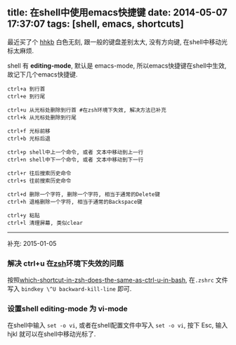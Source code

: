 title: 在shell中使用emacs快捷键
date: 2014-05-07 17:37:07
tags: [shell, emacs, shortcuts]
---

最近买了个 [hhkb](http://zh.wikipedia.org/wiki/Happy_Hacking_Keyboard) 白色无刻, 跟一般的键盘差别太大, 没有方向键, 在shell中移动光标太麻烦.

shell 有 **editing-mode**, 默认是 emacs-mode, 所以emacs快捷键在shell中生效, 故记下几个emacs快捷键.

```
ctrl+a 到行首
ctrl+e 到行尾

```

```
ctrl+u 从光标处删除到行首 #在zsh环境下失效, 解决方法已补充
ctrl+k 从光标处删除到行尾
```

```
ctrl+f 光标前移
ctrl+b 光标后退
```

```
ctrl+p shell中上一个命令, 或者 文本中移动到上一行
ctrl+n shell中下一个命令, 或者 文本中移动到下一行
```

```
ctrl+r 往后搜索历史命令
ctrl+s 往前搜索历史命令
```

```
ctrl+d 删除一个字符, 删除一个字符, 相当于通常的Delete键
ctrl+h 退格删除一个字符, 相当于通常的Backspace键
```

```
ctrl+y 粘贴
ctrl+l 清理屏幕, 类似clear
```

---

补充: 2015-01-05

### 解决 ctrl+u 在[zsh](http://www.zsh.org/)环境下失效的问题

按照[which-shortcut-in-zsh-does-the-same-as-ctrl-u-in-bash](http://stackoverflow.com/questions/3483604/which-shortcut-in-zsh-does-the-same-as-ctrl-u-in-bash),
在`.zshrc` 文件写入 `bindkey \^U backward-kill-line` 即可.


### 设置shell editing-mode 为 vi-mode

在shell中输入 `set -o vi`, 或者在shell配置文件中写入 `set -o vi`,
按下 Esc, 输入 hjkl 就可以在shell中移动光标了.
